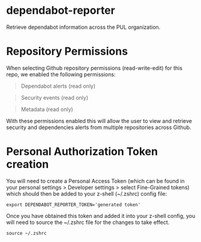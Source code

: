 # dependabot-reporter
Retrieve dependabot information across the PUL organization.

# Repository Permissions

When selecting Github repository permissions (read-write-edit) for this repo, we enabled the following permissions: 

> Dependabot alerts (read only)

> Security events (read only)

> Metadata (read only)

With these permissions enabled this will allow the user to view and retrieve security and dependencies alerts from multiple repositories across Github. 

# Personal Authorization Token creation

You will need to create a Personal Access Token (which can be found in your personal settings > Developer settings > select Fine-Grained tokens) which should then be added to your z-shell (~/.zshrc) config file:

```export DEPENDABOT_REPORTER_TOKEN='generated token'```

Once you have obtained this token and added it into your z-shell config, you will need to source the ~/.zshrc file for the changes to take effect. 

```source ~/.zshrc```

